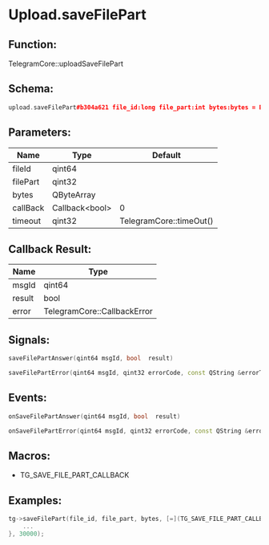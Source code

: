 # Upload.saveFilePart

## Function:

TelegramCore::uploadSaveFilePart

## Schema:

```c++
upload.saveFilePart#b304a621 file_id:long file_part:int bytes:bytes = Bool;
```
## Parameters:

|Name|Type|Default|
|----|----|-------|
|fileId|qint64||
|filePart|qint32||
|bytes|QByteArray||
|callBack|Callback&lt;bool&gt;|0|
|timeout|qint32|TelegramCore::timeOut()|

## Callback Result:

|Name|Type|
|----|----|
|msgId|qint64|
|result|bool|
|error|TelegramCore::CallbackError|

## Signals:

```c++
saveFilePartAnswer(qint64 msgId, bool  result)
```
```c++
saveFilePartError(qint64 msgId, qint32 errorCode, const QString &errorText)
```

## Events:

```c++
onSaveFilePartAnswer(qint64 msgId, bool  result)
```
```c++
onSaveFilePartError(qint64 msgId, qint32 errorCode, const QString &errorText)
```

## Macros:

* TG_SAVE_FILE_PART_CALLBACK

## Examples:

```c++
tg->saveFilePart(file_id, file_part, bytes, [=](TG_SAVE_FILE_PART_CALLBACK){
    ...
}, 30000);
```
